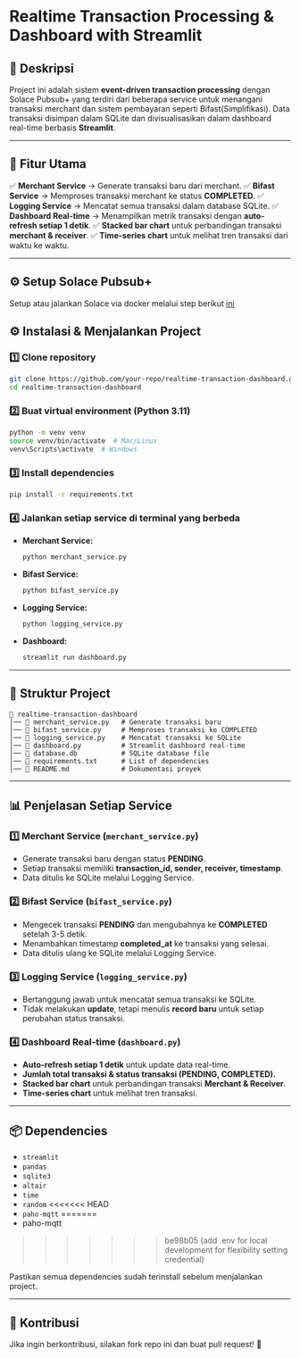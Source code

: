 # Realtime Transaction Processing & Dashboard with Streamlit

## 📝 Deskripsi

Project ini adalah sistem **event-driven transaction processing** dengan Solace Pubsub+ yang terdiri dari beberapa service untuk menangani transaksi merchant dan sistem pembayaran seperti Bifast(Simplifikasi). Data transaksi disimpan dalam SQLite dan divisualisasikan dalam dashboard real-time berbasis **Streamlit**.

---

## 📌 Fitur Utama

✅ **Merchant Service** → Generate transaksi baru dari merchant.
✅ **Bifast Service** → Memproses transaksi merchant ke status **COMPLETED**.
✅ **Logging Service** → Mencatat semua transaksi dalam database SQLite.
✅ **Dashboard Real-time** → Menampilkan metrik transaksi dengan **auto-refresh setiap 1 detik**.
✅ **Stacked bar chart** untuk perbandingan transaksi **merchant & receiver**.
✅ **Time-series chart** untuk melihat tren transaksi dari waktu ke waktu.

---
## ⚙️ Setup Solace Pubsub+
Setup atau jalankan Solace via docker melalui step berikut [ini](https://solace.com/products/event-broker/software/getting-started/)

## ⚙️ Instalasi & Menjalankan Project

### 1️⃣ Clone repository

```bash
git clone https://github.com/your-repo/realtime-transaction-dashboard.git
cd realtime-transaction-dashboard
```

### 2️⃣ Buat virtual environment (Python 3.11)

```bash
python -m venv venv
source venv/bin/activate  # Mac/Linux
venv\Scripts\activate  # Windows
```

### 3️⃣ Install dependencies

```bash
pip install -r requirements.txt
```

### 4️⃣ Jalankan setiap service di terminal yang berbeda

- **Merchant Service:**
  ```bash
  python merchant_service.py
  ```
- **Bifast Service:**
  ```bash
  python bifast_service.py
  ```
- **Logging Service:**
  ```bash
  python logging_service.py
  ```
- **Dashboard:**
  ```bash
  streamlit run dashboard.py
  ```

---

## 📂 Struktur Project

```
📁 realtime-transaction-dashboard
│── 📄 merchant_service.py   # Generate transaksi baru
│── 📄 bifast_service.py     # Memproses transaksi ke COMPLETED
│── 📄 logging_service.py    # Mencatat transaksi ke SQLite
│── 📄 dashboard.py          # Streamlit dashboard real-time
│── 📄 database.db           # SQLite database file
│── 📄 requirements.txt      # List of dependencies
│── 📄 README.md             # Dokumentasi proyek
```

---

## 📊 Penjelasan Setiap Service

### 1️⃣ Merchant Service (`merchant_service.py`)

- Generate transaksi baru dengan status **PENDING**.
- Setiap transaksi memiliki **transaction_id, sender, receiver, timestamp**.
- Data ditulis ke SQLite melalui Logging Service.

### 2️⃣ Bifast Service (`bifast_service.py`)

- Mengecek transaksi **PENDING** dan mengubahnya ke **COMPLETED** setelah 3-5 detik.
- Menambahkan timestamp **completed_at** ke transaksi yang selesai.
- Data ditulis ulang ke SQLite melalui Logging Service.

### 3️⃣ Logging Service (`logging_service.py`)

- Bertanggung jawab untuk mencatat semua transaksi ke SQLite.
- Tidak melakukan **update**, tetapi menulis **record baru** untuk setiap perubahan status transaksi.

### 4️⃣ Dashboard Real-time (`dashboard.py`)

- **Auto-refresh setiap 1 detik** untuk update data real-time.
- **Jumlah total transaksi & status transaksi (PENDING, COMPLETED).**
- **Stacked bar chart** untuk perbandingan transaksi **Merchant & Receiver**.
- **Time-series chart** untuk melihat tren transaksi.

---

## 📦 Dependencies

- `streamlit`
- `pandas`
- `sqlite3`
- `altair`
- `time`
- `random`
<<<<<<< HEAD
- `paho-mqtt`
=======
- paho-mqtt
>>>>>>> be98b05 (add .env for local development for flexibility setting credential)

Pastikan semua dependencies sudah terinstall sebelum menjalankan project.

---

## 📢 Kontribusi

Jika ingin berkontribusi, silakan fork repo ini dan buat pull request! 🚀
